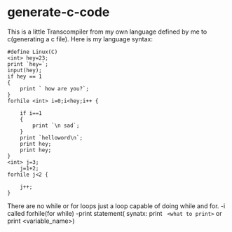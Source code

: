 # generate-c-code

This is a little Transcompiler from my own language defined by me to c(generating a c file).
Here is my language syntax:

	#define Linux(C)
	<int> hey=23;
	print `hey=`;
	input(hey);
	if hey == 1
	{
		print ` how are you?`;
	}
	forhile <int> i=0;i<hey;i++ {

		if i==1 
		{
			print `\n sad`;
		}
		print `helloword\n`;
		print hey;
		print hey;
	}
	<int> j=3;
		j=1+2;
	forhile j<2 {

		j++;
	}

There are no while or for loops just a loop capable of doing while and for.
-i called forhile(for while)
-print statement( synatx: print ` <what to print>` or print <variable_name>)
